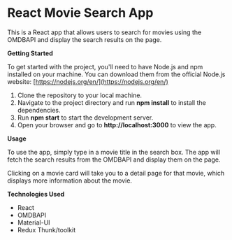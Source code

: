 # **React Movie Search App**

This is a React app that allows users to search for movies using the OMDBAPI and display the search results on the page.

**Getting Started**

To get started with the project, you'll need to have Node.js and npm installed on your machine. You can download them from the official Node.js website: [https://nodejs.org/en/](https://nodejs.org/en/)

1. Clone the repository to your local machine.
2. Navigate to the project directory and run **npm install** to install the dependencies.
3. Run **npm start** to start the development server.
4. Open your browser and go to **http://localhost:3000** to view the app.

**Usage**

To use the app, simply type in a movie title in the search box. The app will fetch the search results from the OMDBAPI and display them on the page.

Clicking on a movie card will take you to a detail page for that movie, which displays more information about the movie.

**Technologies Used**

- React
- OMDBAPI
- Material-UI
- Redux Thunk/toolkit



